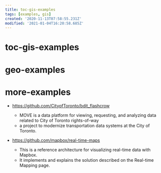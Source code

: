 ```yaml
---
title: toc-gis-examples
tags: [examples, gis]
created: '2020-11-13T07:58:55.231Z'
modified: '2021-01-04T16:20:58.685Z'
---
```


# toc-gis-examples

# geo-examples

# more-examples

- https://github.com/CityofToronto/bdit_flashcrow
  - MOVE is a data platform for viewing, requesting, and analyzing data related to City of Toronto rights-of-way
  - a project to modernize transportation data systems at the City of Toronto.

- https://github.com/mapbox/real-time-maps
  - This is a reference architecture for visualizing real-time data with Mapbox. 
  - It implements and explains the solution described on the Real-time Mapping page.
